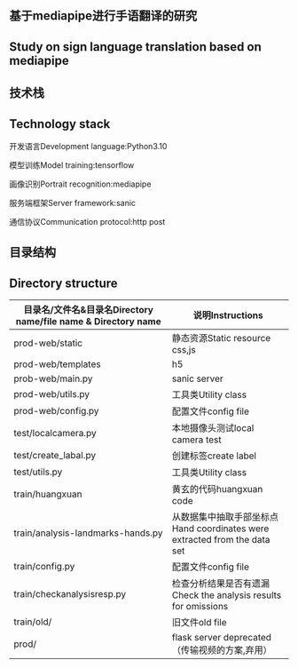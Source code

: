 ## 基于mediapipe进行手语翻译的研究

Study on sign language translation based on mediapipe
-----

## 技术栈

Technology stack
-----
开发语言Development language:Python3.10

模型训练Model training:tensorflow

画像识别Portrait recognition:mediapipe

服务端框架Server framework:sanic

通信协议Communication protocol:http post

## 目录结构

Directory structure
-----

| 目录名/文件名&目录名Directory name/file name & Directory name | 说明Instructions                                                |
|------------------------------------------------------|---------------------------------------------------------------|
| prod-web/static                                      | 静态资源Static resource css,js                                    |
| prod-web/templates                                   | h5                                                            |
| prob-web/main.py                                     | sanic server                                                  |
| prod-web/utils.py                                    | 工具类Utility class                                              |
| prod-web/config.py                                   | 配置文件config file                                               |
| test/localcamera.py                                  | 本地摄像头测试local camera test                                      |
| test/create_labal.py                                 | 创建标签create label                                              |
| test/utils.py                                        | 工具类Utility class                                              |
| train/huangxuan                                      | 黄玄的代码huangxuan code                                           |
| train/analysis-landmarks-hands.py                    | 从数据集中抽取手部坐标点Hand coordinates were extracted from the data set |
| train/config.py                                      | 配置文件config file                                               |
| train/checkanalysisresp.py                           | 检查分析结果是否有遗漏Check the analysis results for omissions           |
| train/old/                                           | 旧文件old file                                                   |
| prod/                                                | flask server deprecated（传输视频的方案,弃用）                           |
